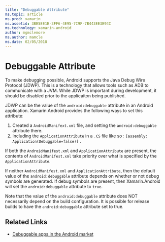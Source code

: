 ```yaml
---
title: "Debuggable Attribute"
ms.topic: article
ms.prod: xamarin
ms.assetid: 3BE5EE1E-3FF6-4E95-7C9F-7B443EE3E94C
ms.technology: xamarin-android
author: mgmclemore
ms.author: mamcle
ms.date: 02/05/2018
---
```


# Debuggable Attribute



To make debugging possible, Android supports the Java Debug Wire Protocol (JDWP). This is a technology that allows tools such as ADB to communicate with a JVM. While JDWP is important during development, it should be disabled prior to the applicaiton being published.

JDWP can be the value of the `android:debuggable` attribute in an Android application. Xamarin.Android provides the following ways to set this attribute:

1.  Created a  `AndroidManifext.xml` file, and setting the  `android:debuggable` attribute there.
1.  Including the  `ApplicationAttribute` in a  `.CS` file like so :  `[assembly: Application(Debuggable=false)]` .


If both the `AndroidManifest.xml` and `ApplicationAttribute` are present, the contents of `AndroidManifest.xml` take priority over what is specified by the `ApplicationAttribute`.

If neither `AndroidManifest.xml` and `ApplicationAttribute`, then the default value of the `android:debuggable` attribute depends on whether or not debug symbols are generated. If debug symbols are present, then Xamarin.Android will set the `android:debuggable` attribute to `true`.

Note that the value of the `android:debuggable` attribute does NOT necessarily depend on the build configuration. It is possible for release builds to have the `android:debuggable` attribute set to true.


## Related Links

- [Debuggable apps in the Android market](http://labs.mwrinfosecurity.com/blog/2011/07/07/debuggable-apps-in-android-market/)
